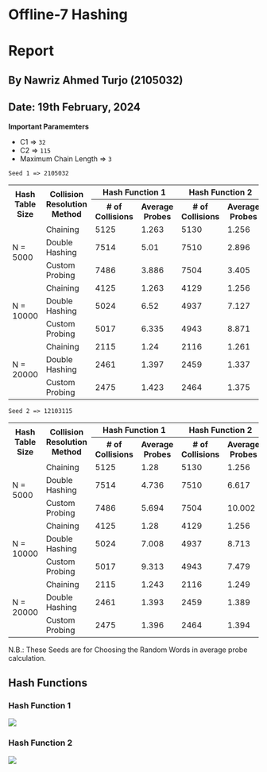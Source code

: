 # Offline-7 Hashing

# Report

## By Nawriz Ahmed Turjo **(2105032)**

## Date: 19th February, 2024

**Important Paramemters**

- C1 => `32`
- C2 => `115`
- Maximum Chain Length => `3`

`Seed 1 => 2105032`

<table>
<tr>
    <th rowspan="2">Hash Table Size</th>
    <th rowspan="2">Collision Resolution Method</th>
    <th colspan="2">Hash Function 1</th>
    <th colspan="2">Hash Function 2</th>
</tr>
<tr>
    <th># of Collisions</th>
    <th>Average Probes</th>
    <th># of Collisions</th>
    <th>Average Probes</th>
</tr>
<tr>
    <td rowspan="3">N = 5000</td>
    <td>Chaining</td>
    <td>5125</td>
    <td>1.263</td>
    <td>5130</td>
    <td>1.256</td>
</tr>
<tr>
    <td>Double Hashing</td>
    <td>7514</td>
    <td>5.01</td>
    <td>7510</td>
    <td>2.896</td>
</tr>
<tr>
    <td>Custom Probing</td>
    <td>7486</td>
    <td>3.886</td>
    <td>7504</td>
    <td>3.405</td>
</tr>
<tr>
    <td rowspan="3">N = 10000</td>
    <td>Chaining</td>
    <td>4125</td>
    <td>1.263</td>
    <td>4129</td>
    <td>1.256</td>
</tr>
<tr>
    <td>Double Hashing</td>
    <td>5024</td>
    <td>6.52</td>
    <td>4937</td>
    <td>7.127</td>
</tr>
<tr>
    <td>Custom Probing</td>
    <td>5017</td>
    <td>6.335</td>
    <td>4943</td>
    <td>8.871</td>
</tr>
<tr>
    <td rowspan="3">N = 20000</td>
    <td>Chaining</td>
    <td>2115</td>
    <td>1.24</td>
    <td>2116</td>
    <td>1.261</td>
</tr>
<tr>
    <td>Double Hashing</td>
    <td>2461</td>
    <td>1.397</td>
    <td>2459</td>
    <td>1.337</td>
</tr>
<tr>
    <td>Custom Probing</td>
    <td>2475</td>
    <td>1.423</td>
    <td>2464</td>
    <td>1.375</td>
</tr>
</table>
  
```Seed 2 => 12103115```
<table>
<tr>
    <th rowspan="2">Hash Table Size</th>
    <th rowspan="2">Collision Resolution Method</th>
    <th colspan="2">Hash Function 1</th>
    <th colspan="2">Hash Function 2</th>
</tr>
<tr>
    <th># of Collisions</th>
    <th>Average Probes</th>
    <th># of Collisions</th>
    <th>Average Probes</th>
</tr>
<tr>
    <td rowspan="3">N = 5000</td>
    <td>Chaining</td>
    <td>5125</td>
    <td>1.28</td>
    <td>5130</td>
    <td>1.256</td>
</tr>
<tr>
    <td>Double Hashing</td>
    <td>7514</td>
    <td>4.736</td>
    <td>7510</td>
    <td>6.617</td>
</tr>
<tr>
    <td>Custom Probing</td>
    <td>7486</td>
    <td>5.694</td>
    <td>7504</td>
    <td>10.002</td>
</tr>
<tr>
    <td rowspan="3">N = 10000</td>
    <td>Chaining</td>
    <td>4125</td>
    <td>1.28</td>
    <td>4129</td>
    <td>1.256</td>
</tr>
<tr>
    <td>Double Hashing</td>
    <td>5024</td>
    <td>7.008</td>
    <td>4937</td>
    <td>8.713</td>
</tr>
<tr>
    <td>Custom Probing</td>
    <td>5017</td>
    <td>9.313</td>
    <td>4943</td>
    <td>7.479</td>
</tr>
<tr>
    <td rowspan="3">N = 20000</td>
    <td>Chaining</td>
    <td>2115</td>
    <td>1.243</td>
    <td>2116</td>
    <td>1.249</td>
</tr>
<tr>
    <td>Double Hashing</td>
    <td>2461</td>
    <td>1.393</td>
    <td>2459</td>
    <td>1.389</td>
</tr>
<tr>
    <td>Custom Probing</td>
    <td>2475</td>
    <td>1.396</td>
    <td>2464</td>
    <td>1.394</td>
</tr>
</table>

N.B.: These Seeds are for Choosing the Random Words in average probe calculation.

## Hash Functions

### Hash Function 1

<img src = "hash1.png"> </img>

### Hash Function 2

<img src = "hash2.png"> </img>
